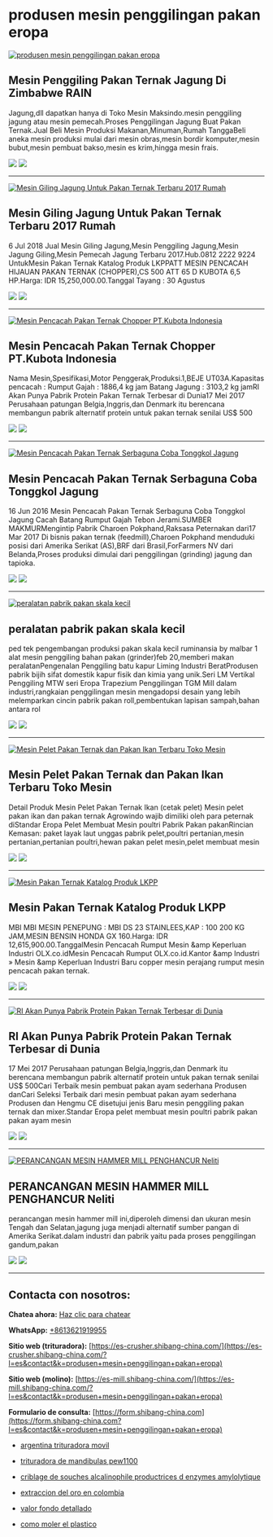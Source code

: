 # produsen mesin penggilingan pakan eropa

<a href="https://swt.shibang-china.com/?l=es&img&k=produsen+mesin+penggilingan+pakan+eropa" target="_blank">![produsen mesin penggilingan pakan eropa](http://static.shibang-china.com/all-800x300/1149.jpg)</a>

## Mesin Penggiling Pakan Ternak Jagung Di Zimbabwe RAIN
Jagung,dll dapatkan hanya di Toko Mesin Maksindo.mesin penggiling jagung atau mesin pemecah.Proses Penggilingan Jagung Buat Pakan Ternak.Jual Beli Mesin Produksi Makanan,Minuman,Rumah TanggaBeli aneka mesin produksi mulai dari mesin obras,mesin bordir komputer,mesin bubut,mesin pembuat bakso,mesin es krim,hingga mesin frais.


<a href="https://whatsapp.shibangsoft.com/WhatsApp.php" target="_blank" title="WhatsApp">![](http://static.shibang-china.com/icon/whatsapp.png)</a> <a href="https://swt.shibang-china.com/?l=es&icon&k=produsen+mesin+penggilingan+pakan+eropa" target="_blank">![](http://static.shibang-china.com/icon/chat-es.png)</a>

---

<a href="https://swt.shibang-china.com/?l=es&img&k=produsen+mesin+penggilingan+pakan+eropa" target="_blank">![Mesin Giling Jagung Untuk Pakan Ternak Terbaru 2017 Rumah](http://static.shibang-china.com/all-800x300/1206.jpg)</a>

## Mesin Giling Jagung Untuk Pakan Ternak Terbaru 2017 Rumah
6 Jul 2018 Jual Mesin Giling Jagung,Mesin Penggiling Jagung,Mesin Jagung Giling,Mesin Pemecah Jagung Terbaru 2017.Hub.0812 2222 9224 UntukMesin Pakan Ternak Katalog Produk LKPPATT MESIN PENCACAH HIJAUAN PAKAN TERNAK (CHOPPER),CS 500 ATT 65 D KUBOTA 6,5 HP.Harga: IDR 15,250,000.00.Tanggal Tayang : 30 Agustus


<a href="https://whatsapp.shibangsoft.com/WhatsApp.php" target="_blank" title="WhatsApp">![](http://static.shibang-china.com/icon/whatsapp.png)</a> <a href="https://swt.shibang-china.com/?l=es&icon&k=produsen+mesin+penggilingan+pakan+eropa" target="_blank">![](http://static.shibang-china.com/icon/chat-es.png)</a>

---

<a href="https://swt.shibang-china.com/?l=es&img&k=produsen+mesin+penggilingan+pakan+eropa" target="_blank">![Mesin Pencacah Pakan Ternak Chopper PT.Kubota Indonesia](http://static.shibang-china.com/all-800x300/595.jpg)</a>

## Mesin Pencacah Pakan Ternak Chopper PT.Kubota Indonesia
Nama Mesin,Spesifikasi,Motor Penggerak,Produksi.1,BEJE UT03A.Kapasitas pencacah : Rumput Gajah : 1886,4 kg jam Batang Jagung : 3103,2 kg jamRI Akan Punya Pabrik Protein Pakan Ternak Terbesar di Dunia17 Mei 2017 Perusahaan patungan Belgia,Inggris,dan Denmark itu berencana membangun pabrik alternatif protein untuk pakan ternak senilai US$ 500


<a href="https://whatsapp.shibangsoft.com/WhatsApp.php" target="_blank" title="WhatsApp">![](http://static.shibang-china.com/icon/whatsapp.png)</a> <a href="https://swt.shibang-china.com/?l=es&icon&k=produsen+mesin+penggilingan+pakan+eropa" target="_blank">![](http://static.shibang-china.com/icon/chat-es.png)</a>

---

<a href="https://swt.shibang-china.com/?l=es&img&k=produsen+mesin+penggilingan+pakan+eropa" target="_blank">![Mesin Pencacah Pakan Ternak Serbaguna Coba Tonggkol Jagung](http://static.shibang-china.com/all-800x300/351.jpg)</a>

## Mesin Pencacah Pakan Ternak Serbaguna Coba Tonggkol Jagung
16 Jun 2016 Mesin Pencacah Pakan Ternak Serbaguna Coba Tonggkol Jagung Cacah Batang Rumput Gajah Tebon Jerami.SUMBER MAKMURMengintip Pabrik Charoen Pokphand,Raksasa Peternakan dari17 Mar 2017 Di bisnis pakan ternak (feedmill),Charoen Pokphand menduduki posisi dari Amerika Serikat (AS),BRF dari Brasil,ForFarmers NV dari Belanda,Proses produksi dimulai dari penggilingan (grinding) jagung dan tapioka.


<a href="https://whatsapp.shibangsoft.com/WhatsApp.php" target="_blank" title="WhatsApp">![](http://static.shibang-china.com/icon/whatsapp.png)</a> <a href="https://swt.shibang-china.com/?l=es&icon&k=produsen+mesin+penggilingan+pakan+eropa" target="_blank">![](http://static.shibang-china.com/icon/chat-es.png)</a>

---

<a href="https://swt.shibang-china.com/?l=es&img&k=produsen+mesin+penggilingan+pakan+eropa" target="_blank">![peralatan pabrik pakan skala kecil](http://static.shibang-china.com/all-800x300/390.jpg)</a>

## peralatan pabrik pakan skala kecil
ped tek pengembangan produksi pakan skala kecil ruminansia by malbar 1 alat mesin penggiling bahan pakan (grinder)feb 20,memberi makan peralatanPengenalan Penggiling batu kapur Liming Industri BeratProdusen pabrik bijih sifat domestik kapur fisik dan kimia yang unik.Seri LM Vertikal Penggiling MTW seri Eropa Trapezium Penggilingan TGM Mill dalam industri,rangkaian penggilingan mesin mengadopsi desain yang lebih melemparkan cincin pabrik pakan roll,pembentukan lapisan sampah,bahan antara rol


<a href="https://whatsapp.shibangsoft.com/WhatsApp.php" target="_blank" title="WhatsApp">![](http://static.shibang-china.com/icon/whatsapp.png)</a> <a href="https://swt.shibang-china.com/?l=es&icon&k=produsen+mesin+penggilingan+pakan+eropa" target="_blank">![](http://static.shibang-china.com/icon/chat-es.png)</a>

---

<a href="https://swt.shibang-china.com/?l=es&img&k=produsen+mesin+penggilingan+pakan+eropa" target="_blank">![Mesin Pelet Pakan Ternak dan Pakan Ikan Terbaru Toko Mesin](http://static.shibang-china.com/all-800x300/1229.jpg)</a>

## Mesin Pelet Pakan Ternak dan Pakan Ikan Terbaru Toko Mesin
Detail Produk Mesin Pelet Pakan Ternak Ikan (cetak pelet) Mesin pelet pakan ikan dan pakan ternak Agrowindo wajib dimiliki oleh para peternak diStandar Eropa Pelet Membuat Mesin poultri Pabrik Pakan pakanRincian Kemasan: paket layak laut unggas pabrik pelet,poultri pertanian,mesin pertanian,pertanian poultri,hewan pakan pelet mesin,pelet membuat mesin


<a href="https://whatsapp.shibangsoft.com/WhatsApp.php" target="_blank" title="WhatsApp">![](http://static.shibang-china.com/icon/whatsapp.png)</a> <a href="https://swt.shibang-china.com/?l=es&icon&k=produsen+mesin+penggilingan+pakan+eropa" target="_blank">![](http://static.shibang-china.com/icon/chat-es.png)</a>

---

<a href="https://swt.shibang-china.com/?l=es&img&k=produsen+mesin+penggilingan+pakan+eropa" target="_blank">![Mesin Pakan Ternak Katalog Produk LKPP](http://static.shibang-china.com/all-800x300/843.jpg)</a>

## Mesin Pakan Ternak Katalog Produk LKPP
MBI MBI MESIN PENEPUNG : MBI DS 23 STAINLEES,KAP : 100 200 KG JAM,MESIN BENSIN HONDA GX 160.Harga: IDR 12,615,900.00.TanggalMesin Pencacah Rumput Mesin &amp Keperluan Industri OLX.co.idMesin Pencacah Rumput OLX.co.id.Kantor &amp Industri » Mesin &amp Keperluan Industri Baru copper mesin perajang rumput mesin pencacah pakan ternak.


<a href="https://whatsapp.shibangsoft.com/WhatsApp.php" target="_blank" title="WhatsApp">![](http://static.shibang-china.com/icon/whatsapp.png)</a> <a href="https://swt.shibang-china.com/?l=es&icon&k=produsen+mesin+penggilingan+pakan+eropa" target="_blank">![](http://static.shibang-china.com/icon/chat-es.png)</a>

---

<a href="https://swt.shibang-china.com/?l=es&img&k=produsen+mesin+penggilingan+pakan+eropa" target="_blank">![RI Akan Punya Pabrik Protein Pakan Ternak Terbesar di Dunia](http://static.shibang-china.com/all-800x300/96.jpg)</a>

## RI Akan Punya Pabrik Protein Pakan Ternak Terbesar di Dunia
17 Mei 2017 Perusahaan patungan Belgia,Inggris,dan Denmark itu berencana membangun pabrik alternatif protein untuk pakan ternak senilai US$ 500Cari Terbaik mesin pembuat pakan ayam sederhana Produsen danCari Seleksi Terbaik dari mesin pembuat pakan ayam sederhana Produsen dan Hengmu CE disetujui jenis Baru mesin penggiling pakan ternak dan mixer.Standar Eropa pelet membuat mesin poultri pabrik pakan pakan ayam mesin


<a href="https://whatsapp.shibangsoft.com/WhatsApp.php" target="_blank" title="WhatsApp">![](http://static.shibang-china.com/icon/whatsapp.png)</a> <a href="https://swt.shibang-china.com/?l=es&icon&k=produsen+mesin+penggilingan+pakan+eropa" target="_blank">![](http://static.shibang-china.com/icon/chat-es.png)</a>

---

<a href="https://swt.shibang-china.com/?l=es&img&k=produsen+mesin+penggilingan+pakan+eropa" target="_blank">![PERANCANGAN MESIN HAMMER MILL PENGHANCUR Neliti](http://static.shibang-china.com/all-800x300/1401.jpg)</a>

## PERANCANGAN MESIN HAMMER MILL PENGHANCUR Neliti
perancangan mesin hammer mill ini,diperoleh dimensi dan ukuran mesin Tengah dan Selatan,jagung juga menjadi alternatif sumber pangan di Amerika Serikat.dalam industri dan pabrik yaitu pada proses penggilingan gandum,pakan

<a href="https://whatsapp.shibangsoft.com/WhatsApp.php" target="_blank" title="WhatsApp">![](http://static.shibang-china.com/icon/whatsapp.png)</a> <a href="https://swt.shibang-china.com/?l=es&icon&k=produsen+mesin+penggilingan+pakan+eropa" target="_blank">![](http://static.shibang-china.com/icon/chat-es.png)</a>

---
## Contacta con nosotros:

**Chatea ahora:** [Haz clic para chatear](https://swt.shibang-china.com?l=es&contact&k=produsen+mesin+penggilingan+pakan+eropa)

**WhatsApp:**  [+8613621919955](https://whatsapp.shibangsoft.com/WhatsApp.php)

**Sitio web (trituradora):** [https://es-crusher.shibang-china.com/](https://es-crusher.shibang-china.com/?l=es&contact&k=produsen+mesin+penggilingan+pakan+eropa)

**Sitio web (molino):** [https://es-mill.shibang-china.com/](https://es-mill.shibang-china.com/?l=es&contact&k=produsen+mesin+penggilingan+pakan+eropa)

**Formulario de consulta:** [https://form.shibang-china.com](https://form.shibang-china.com?l=es&contact&k=produsen+mesin+penggilingan+pakan+eropa)

* [argentina trituradora movil](../71/argentina%20trituradora%20movil.md)

* [trituradora de mandibulas pew1100](../66/trituradora%20de%20mandibulas%20pew1100.md)

* [criblage de souches alcalinophile productrices d enzymes amylolytique](../79/criblage%20de%20souches%20alcalinophile%20productrices%20d%20enzymes%20amylolytique.md)

* [extraccion del oro en colombia](../68/extraccion%20del%20oro%20en%20colombia.md)

* [valor fondo detallado](../80/valor%20fondo%20detallado.md)

* [como moler el plastico](../68/como%20moler%20el%20plastico.md)